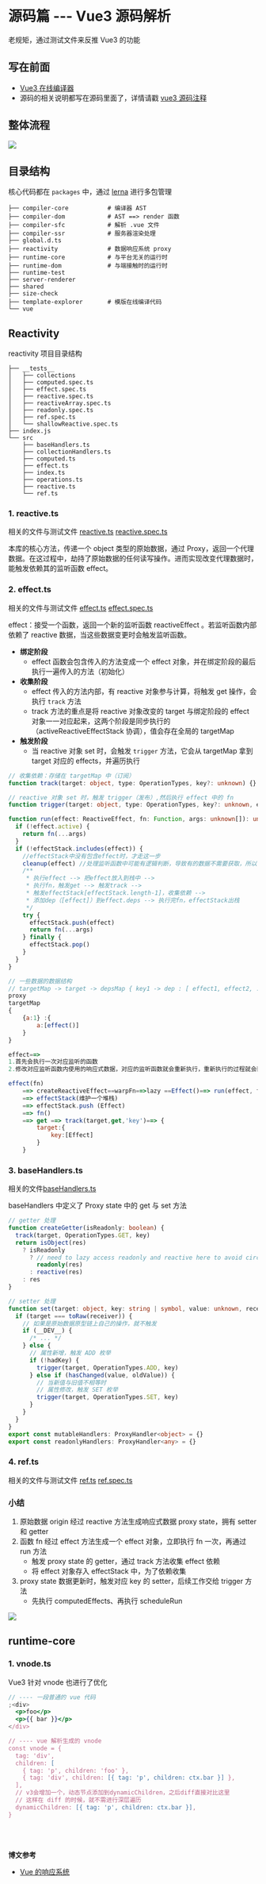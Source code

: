 # 源码篇 --- Vue3 源码解析

老规矩，通过测试文件来反推 Vue3 的功能

## 写在前面

- [Vue3 在线编译器](https://vue-next-template-explorer.netlify.app/)
- 源码的相关说明都写在源码里面了，详情请戳 [vue3 源码注释](https://github.com/wuzhuang102/blog/tree/source-code/vue-next)

## 整体流程

![](/front-end/js/vue3-structure.png)

<!-- <img class="zoom-img" src="/front-end/js/vue3-structure.png" /> -->

## 目录结构

核心代码都在 `packages` 中，通过 [lerna](https://github.com/lerna/lerna) 进行多包管理

```
├── compiler-core           # 编译器 AST
├── compiler-dom            # AST ==> render 函数
├── compiler-sfc            # 解析 .vue 文件
├── compiler-ssr            # 服务器渲染处理
├── global.d.ts
├── reactivity              # 数据响应系统 proxy
├── runtime-core            # 与平台无关的运行时
├── runtime-dom             # 与端接触时的运行时
├── runtime-test
├── server-renderer
├── shared
├── size-check
├── template-explorer       # 模版在线编译代码
└── vue
```

## Reactivity

reactivity 项目目录结构

```
├── __tests__
│   ├── collections
│   ├── computed.spec.ts
│   ├── effect.spec.ts
│   ├── reactive.spec.ts
│   ├── reactiveArray.spec.ts
│   ├── readonly.spec.ts
│   ├── ref.spec.ts
│   └── shallowReactive.spec.ts
├── index.js
└── src
    ├── baseHandlers.ts
    ├── collectionHandlers.ts
    ├── computed.ts
    ├── effect.ts
    ├── index.ts
    ├── operations.ts
    ├── reactive.ts
    └── ref.ts
```

### 1. reactive.ts

相关的文件与测试文件
[reactive.ts](https://github.com/wuzhuang102/blog/blob/source-code/vue-next/packages/reactivity/src/reactive.ts)
[reactive.spec.ts](https://github.com/wuzhuang102/blog/blob/source-code/vue-next/packages/reactivity/__tests__/reactive.spec.ts)

本库的核心方法，传递一个 object 类型的原始数据，通过 Proxy，返回一个代理数据。在这过程中，劫持了原始数据的任何读写操作。进而实现改变代理数据时，能触发依赖其的监听函数 effect。

### 2. effect.ts

相关的文件与测试文件
[effect.ts](https://github.com/wuzhuang102/blog/blob/source-code/vue-next/packages/reactivity/src/effect.ts)
[effect.spec.ts](https://github.com/wuzhuang102/blog/blob/source-code/vue-next/packages/reactivity/__tests__/effect.spec.ts)

effect：接受一个函数，返回一个新的监听函数 reactiveEffect 。若监听函数内部依赖了 reactive 数据，当这些数据变更时会触发监听函数。

- **绑定阶段**
  - effect 函数会包含传入的方法变成一个 effect 对象，并在绑定阶段的最后执行一遍传入的方法（初始化）
- **收集阶段**
  - effect 传入的方法内部，有 reactive 对象参与计算，将触发 get 操作，会执行 `track` 方法
  - track 方法的重点是将 reactive 对象改变的 target 与绑定阶段的 effect 对象一一对应起来，这两个阶段是同步执行的（activeReactiveEffectStack 协调），值会存在全局的 targetMap
- **触发阶段**
  - 当 reactive 对象 set 时，会触发 `trigger` 方法，它会从 targetMap 拿到 target 对应的 effects，并遍历执行

```ts
// 收集依赖：存储在 targetMap 中（订阅）
function track(target: object, type: OperationTypes, key?: unknown) {}

// reactive 对象 set 时，触发 trigger（发布）,然后执行 effect 中的 fn
function trigger(target: object, type: OperationTypes, key?: unknown, extraInfo?: DebuggerEventExtraInfo) {}

function run(effect: ReactiveEffect, fn: Function, args: unknown[]): unknown {
  if (!effect.active) {
    return fn(...args)
  }
  if (!effectStack.includes(effect)) {
    //effectStack中没有包含effect时，才走这一步
    cleanup(effect) //处理监听函数中可能有逻辑判断，导致有的数据不需要获取，所以可以避免每次更新
    /**
     * 执行effect --> 把effect放入到栈中 -->
     * 执行fn，触发get --> 触发track -->
     * 触发effectStack[effectStack.length-1]，收集依赖 -->
     * 添加dep（[effect]）到effect.deps --> 执行完fn，effectStack出栈
     */
    try {
      effectStack.push(effect)
      return fn(...args)
    } finally {
      effectStack.pop()
    }
  }
}
```

```js
// 一些数据的数据结构
// targetMap -> target -> depsMap { key1 -> dep : [ effect1, effect2, ... ] } }
proxy
targetMap
{
    {a:1} :{
        a:[effect()]
    }
}

effect==>
1.首先会执行一次对应监听的函数
2.修改对应监听函数内使用的响应式数据，对应的监听函数就会重新执行，重新执行的过程就会获取到新的数据

effect(fn)
    ==> createReactiveEffect==warpFn==>lazy ==Effect()==> run(effect, fn, args)
    ==> effectStack(维护一个堆栈)
    ==> effectStack.push (Effect)
    ==> fn()
    ==> get ==> track(target,get,'key')==> {
        target:{
            key:[Effect]
        }
    }
```

### 3. baseHandlers.ts

相关的文件[baseHandlers.ts](https://github.com/wuzhuang102/blog/blob/source-code/vue-next/packages/reactivity/src/baseHandlers.ts)

baseHandlers 中定义了 Proxy state 中的 get 与 set 方法

```ts
// getter 处理
function createGetter(isReadonly: boolean) {
  track(target, OperationTypes.GET, key)
  return isObject(res)
    ? isReadonly
      ? // need to lazy access readonly and reactive here to avoid circular dependency
        readonly(res)
      : reactive(res)
    : res
}

// setter 处理
function set(target: object, key: string | symbol, value: unknown, receiver: object): boolean {
  if (target === toRaw(receiver)) {
    // 如果是原始数据原型链上自己的操作，就不触发
    if (__DEV__) {
      /* ... */
    } else {
      // 属性新增，触发 ADD 枚举
      if (!hadKey) {
        trigger(target, OperationTypes.ADD, key)
      } else if (hasChanged(value, oldValue)) {
        // 当新值与旧值不相等时
        // 属性修改，触发 SET 枚举
        trigger(target, OperationTypes.SET, key)
      }
    }
  }
}
export const mutableHandlers: ProxyHandler<object> = {}
export const readonlyHandlers: ProxyHandler<any> = {}
```

### 4. ref.ts

相关的文件与测试文件
[ref.ts](https://github.com/wuzhuang102/blog/blob/source-code/vue-next/packages/reactivity/src/ref.ts)
[ref.spec.ts](https://github.com/wuzhuang102/blog/blob/source-code/vue-next/packages/reactivity/__tests__/ref.spec.ts)

### 小结

1. 原始数据 origin 经过 reactive 方法生成响应式数据 proxy state，拥有 setter 和 getter
2. 函数 fn 经过 effect 方法生成一个 effect 对象，立即执行 fn 一次，再通过 run 方法
   - 触发 proxy state 的 getter，通过 track 方法收集 effect 依赖
   - 将 effect 对象存入 effectStack 中，为了依赖收集
3. proxy state 数据更新时，触发对应 key 的 setter，后续工作交给 trigger 方法
   - 先执行 computedEffects、再执行 scheduleRun

![](/front-end/js/vue3-reactivity.png)

## runtime-core

### 1. vnode.ts

Vue3 针对 vnode 也进行了优化

```jsx
// ---- 一段普通的 vue 代码
;<div>
  <p>foo</p>
  <p>{{ bar }}</p>
</div>

// ---- vue 解析生成的 vnode
const vnode = {
  tag: 'div',
  children: [
    { tag: 'p', children: 'foo' },
    { tag: 'div', children: [{ tag: 'p', children: ctx.bar }] },
  ],
  // v3会增加一个，动态节点添加到dynamicChildren，之后diff直接对比这里
  // 这样在 diff 的时候，就不需进行深层遍历
  dynamicChildren: [{ tag: 'p', children: ctx.bar }],
}
```

<br/>
<br/>

**博文参考**

- [Vue 的响应系统](http://www.mamicode.com/info-detail-2861150.html)
